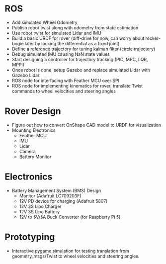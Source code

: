 # ROS
- Add simulated Wheel Odometry
- Publish robot twist along with odometry from state estimation
- Use robot twist for simulated Lidar and IMU
- Build a basic URDF for rover (diff-drive for now, can worry about rocker-bogie later by locking the differential as a fixed joint)
- Define a reference trajectory for tuning kalman filter (circle trajectory)
- Debug simulated IMU causing NaN state values
- Start designing a controller for trajectory tracking (PIC, MPC, LQR, MPPI)
- Once robot is done, setup Gazebo and replace simulated Lidar with Gazebo Lidar
- ROS node for interfacing with Feather MCU over SPI
- ROS node for implementing kinematics for rover, translate Twist commands to wheel velocities and steering angles

# Rover Design
- Figure out how to convert OnShape CAD model to URDF for visualization
- Mounting Electronics
  - Feather MCU
  - IMU
  - Lidar
  - Camera
  - Battery Monitor

# Electronics
- Battery Management System (BMS) Design
  - Monitor (Adafruit LC709203F)
  - 12V PD device for charging (Adafruit 5807)
  - 12V 3S Lipo Charger
  - 12V 3S Lipo Battery
  - 12V to 5V/5A Buck Converter (for Raspberry Pi 5)

# Prototyping
- Interactive pygame simulation for testing translation from geometry_msgs/Twist to wheel velocities and steering angles.
